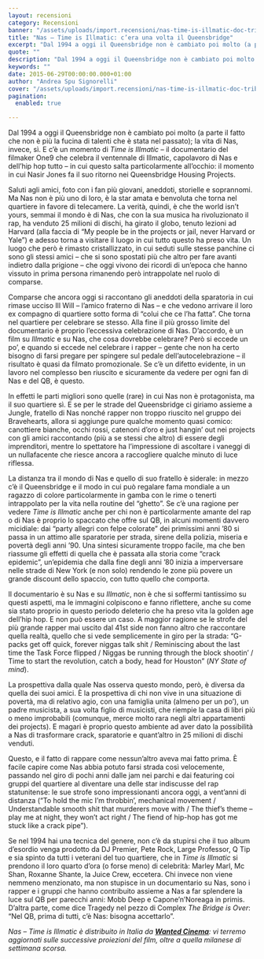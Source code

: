 ```yaml
---
layout: recensioni
category: Recensioni
banner: "/assets/uploads/import.recensioni/nas-time-is-illmatic-doc-tribeca-premiere_480_500_cropp.jpg"
title: "Nas – Time is Illmatic: c’era una volta il Queensbridge"
excerpt: "Dal 1994 a oggi il Queensbridge non è cambiato poi molto (a parte il fatto che non è più la fucina di talenti che è stata nel passato); la vita di Nas, invece, sì. E c’è un momento di Time is Illmatic – il documentario del filmaker One9 che celebra il ventennale di Illmatic, capolavoro [&hellip"
quote: ""
description: "Dal 1994 a oggi il Queensbridge non è cambiato poi molto (a parte il fatto che non è più la fucina di talenti che è stata nel passato); la vita di Nas, invece, sì. E c’è un momento di Time is Illmatic – il documentario del filmaker One9 che celebra il ventennale di Illmatic, capolavoro [&hellip"
keywords: ""
date: 2015-06-29T00:00:00.000+01:00
author: "Andrea Spu Signorelli"
cover: "/assets/uploads/import.recensioni/nas-time-is-illmatic-doc-tribeca-premiere_480_500_cropp.jpg"
pagination:
  enabled: true

---
```


[](https://hotmc.com/wp-content/uploads/2014/04/nas-time-is-illmatic-doc-tribeca-premiere%5F480%5F500%5Fcropp.jpg)

Dal 1994 a oggi il Queensbridge non è cambiato poi molto (a parte il fatto che non è più la fucina di talenti che è stata nel passato); la vita di Nas, invece, sì. E c’è un momento di _Time is Illmatic_ – il documentario del filmaker One9 che celebra il ventennale di Illmatic, capolavoro di Nas e dell’hip hop tutto – in cui questo salta particolarmente all’occhio: il momento in cui Nasir Jones fa il suo ritorno nei Queensbridge Housing Projects.

Saluti agli amici, foto con i fan più giovani, aneddoti, storielle e soprannomi. Ma Nas non è più uno di loro, è la star amata e benvoluta che torna nel quartiere in favore di telecamere. La verità, quindi, è che the world isn’t yours, semmai il mondo è di Nas, che con la sua musica ha rivoluzionato il rap, ha venduto 25 milioni di dischi, ha girato il globo, tenuto lezioni ad Harvard (alla faccia di “My people be in the projects or jail, never Harvard or Yale”) e adesso torna a visitare il luogo in cui tutto questo ha preso vita. Un luogo che però è rimasto cristallizzato, in cui seduti sulle stesse panchine ci sono gli stessi amici – che si sono spostati più che altro per fare avanti indietro dalla prigione – che oggi vivono dei ricordi di un’epoca che hanno vissuto in prima persona rimanendo però intrappolate nel ruolo di comparse.

Comparse che ancora oggi si raccontano gli aneddoti della sparatoria in cui rimase ucciso Ill Will – l’amico fraterno di Nas – e che vedono arrivare il loro ex compagno di quartiere sotto forma di “colui che ce l’ha fatta”. Che torna nel quartiere per celebrare se stesso. Alla fine il più grosso limite del documentario è proprio l’eccessiva celebrazione di Nas. D’accordo, è un film su _Illmatic_ e su Nas, che cosa dovrebbe celebrare? Però si eccede un po’, e quando si eccede nel celebrare i rapper – gente che non ha certo bisogno di farsi pregare per spingere sul pedale dell’autocelebrazione – il risultato è quasi da filmato promozionale. Se c’è un difetto evidente, in un lavoro nel complesso ben riuscito e sicuramente da vedere per ogni fan di Nas e del QB, è questo.

In effetti le parti migliori sono quelle (rare) in cui Nas non è protagonista, ma il suo quartiere sì. E se per le strade del Queensbridge ci giriamo assieme a Jungle, fratello di Nas nonché rapper non troppo riuscito nel gruppo dei Bravehearts, allora si aggiunge pure qualche momento quasi comico: canottiere bianche, occhi rossi, catenoni d’oro e just hangin’ out nei projects con gli amici raccontando (più a se stessi che altro) di essere degli imprenditori, mentre lo spettatore ha l’impressione di ascoltare i vaneggi di un nullafacente che riesce ancora a raccogliere qualche minuto di luce riflessa.

La distanza tra il mondo di Nas e quello di suo fratello è siderale: in mezzo c’è il Queensbridge e il modo in cui può regalare fama mondiale a un ragazzo di colore particolarmente in gamba con le rime o tenerti intrappolato per la vita nella routine del “ghetto”. Se c’è una ragione per vedere _Time is Illmatic_ anche per chi non è particolarmente amante del rap o di Nas è proprio lo spaccato che offre sul QB, in alcuni momenti davvero micidiale: dai “party allegri con felpe colorate” dei primissimi anni ’80 si passa in un attimo alle sparatorie per strada, sirene della polizia, miseria e povertà degli anni ’90\. Una sintesi sicuramente troppo facile, ma che ben riassume gli effetti di quella che è passata alla storia come “crack epidemic”, un’epidemia che dalla fine degli anni ’80 inizia a imperversare nelle strade di New York (e non solo) rendendo le zone più povere un grande discount dello spaccio, con tutto quello che comporta.

Il documentario è su Nas e su _Illmatic_, non è che si soffermi tantissimo su questi aspetti, ma le immagini colpiscono e fanno riflettere, anche su come sia stato proprio in questo periodo deleterio che ha preso vita la golden age dell’hip hop. E non può essere un caso. A maggior ragione se le strofe del più grande rapper mai uscito dal 41st side non fanno altro che raccontare quella realtà, quello che si vede semplicemente in giro per la strada: “G-packs get off quick, forever niggas talk shit / Reminiscing about the last time the Task Force flipped / Niggas be running through the block shootin’ / Time to start the revolution, catch a body, head for Houston” (_NY State of mind_).

La prospettiva dalla quale Nas osserva questo mondo, però, è diversa da quella dei suoi amici. È la prospettiva di chi non vive in una situazione di povertà, ma di relativo agio, con una famiglia unita (almeno per un po’), un padre musicista, a sua volta figlio di musicisti, che riempie la casa di libri più o meno improbabili (comunque, merce molto rara negli altri appartamenti dei projects). E magari è proprio questo ambiente ad aver dato la possibilità a Nas di trasformare crack, sparatorie e quant’altro in 25 milioni di dischi venduti.

Questo, e il fatto di rappare come nessun’altro aveva mai fatto prima. È facile capire come Nas abbia potuto farsi strada così velocemente, passando nel giro di pochi anni dalle jam nei parchi e dai featuring coi gruppi del quartiere al diventare una delle star indiscusse del rap statunitense: le sue strofe sono impressionanti ancora oggi, a vent’anni di distanza (“To hold the mic I’m throbbin’, mechanical movement / Understandable smooth shit that murderers move with / The thief’s theme – play me at night, they won’t act right / The fiend of hip-hop has got me stuck like a crack pipe”).

Se nel 1994 hai una tecnica del genere, non c’è da stupirsi che il tuo album d’esordio venga prodotto da DJ Premier, Pete Rock, Large Professor, Q Tip e sia spinto da tutti i veterani del tuo quartiere, che in _Time is Illmatic_ si prendono il loro quarto d’ora (o forse meno) di celebrità: Marley Marl, Mc Shan, Roxanne Shante, la Juice Crew, eccetera. Chi invece non viene nemmeno menzionato, ma non stupisce in un documentario su Nas, sono i rapper e i gruppi che hanno contribuito assieme a Nas a far splendere la luce sul QB per parecchi anni: Mobb Deep e Capone’n’Noreaga in primis. D’altra parte, come dice Tragedy nel pezzo di Complex _The Bridge is Over_: “Nel QB, prima di tutti, c’è Nas: bisogna accettarlo”.

_Nas – Time is Illmatic è distribuito in Italia da [**Wanted Cinema**](https://www.facebook.com/wantedcinema/timeline "https://www.facebook.com/wantedcinema/timeline"): vi terremo aggiornati sulle successive proiezioni del film, oltre a quella milanese di settimana scorsa._
